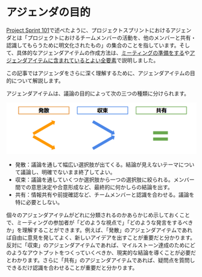 # アジェンダの目的

[Project Sprint 101](../tutorial/project-sprint-101.md)で述べたように、プロジェクトスプリントにおけるアジェンダとは「プロジェクトにおけるチームメンバーの活動を、他のメンバーと共有・認識してもらうために明文化されたもの」の集合のことを指しています。そして、具体的なアジェンダアイテムの作成方法は、[ミーティングの準備をする](../tutorial/2-1.md)や[アジェンダアイテムに含まれているとよい全要素](3-2-2.md)で説明しました。

この記事ではアジェンダをさらに深く理解するために、アジェンダアイテムの目的について解説します。

アジェンダアイテムは、議論の目的によって次の三つの種類に分けられます。

![アジェンダの種類](<../../v3.0/images/agenda (1).png>)

* 発散：議論を通して幅広い選択肢が出てくる。結論が見えないテーマについて議論し、明確でないまま終了してよい。
* 収束：議論を通していくつか選択肢から一つの選択肢に絞られる。メンバー間での意思決定や合意形成など、最終的に何かしらの結論を出す。
* 共有：情報共有や前提確認など、チームメンバーと認識を合わせる。議論を特に必要としない。

個々のアジェンダアイテムがどれに分類されるのかあらかじめ示しておくことで、ミーティングの参加者が「どのような視点で」「どのような発言をするべきか」を理解することができます。例えば、「発散」のアジェンダアイテムであれば自由に意見を発してよく、新しいアイデアを出すことが重要だと分かります。反対に「収束」のアジェンダアイテムであれば、マイルストーン達成のためにどのようなアウトプットをつくっていくべきか、現実的な結論を導くことが必要だとわかります。さらに「共有」のアジェンダアイテムであれば、疑問点を質問しできるだけ認識を合わせることが重要だと分かります。
